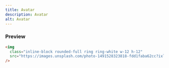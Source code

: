 ```yaml
---
title: Avatar
description: Avatar
alt: Avatar
---
```


<h3 class="section-header">Preview</h3>

<base-snippet>

  <template v-slot:preview>
    <img class="inline-block rounded-full ring ring-white w-12 h-12"
      src="https://images.unsplash.com/photo-1491528323818-fdd1faba62cc?ixlib=rb-1.2.1&ixid=eyJhcHBfaWQiOjEyMDd9&auto=format&fit=facearea&facepad=2&w=256&h=256&q=80" />
  </template>

  <!-- snippet -->

```html
<img
  class="inline-block rounded-full ring ring-white w-12 h-12"
  src="https://images.unsplash.com/photo-1491528323818-fdd1faba62cc?ixlib=rb-1.2.1&ixid=eyJhcHBfaWQiOjEyMDd9&auto=format&fit=facearea&facepad=2&w=256&h=256&q=80"
/>
```

  <!-- end snippet -->

  <template v-slot:source>
    <a class="btn btn-primary btn-lg" href="https://play.tailwindcss.com/FW6XY91WOp">Live Edit</a>
  </template>

</base-snippet>

<related-ui search_key="avatar"></related-ui>
